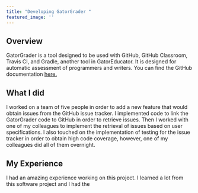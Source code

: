 ```yaml
---
title: "Developing GatorGrader "
featured_image: ''
---
```

## Overview

GatorGrader is a tool designed to be used with GitHub, GitHub Classroom, Travis CI,
and Gradle, another tool in GatorEducator. It is designed for automatic assessment
of programmers and writers. You can find the GitHub documentation
[here.](https://github.com/GatorEducator/gatorgrader)

## What I did

I worked on a team of five people in order to add a new feature that would
obtain issues from the GitHub issue tracker. I implemented code to link the
GatorGrader code to GitHub in order to retrieve issues. Then I worked with one of
my colleagues to implement the retrieval of issues based on user specifications.
I also touched on the implementation of testing for the issue tracker in order
to obtain high code coverage, however, one of my colleagues did all of them
overnight.

## My Experience

I had an amazing experience working on this project. I learned a lot from this
software project and I had the 
